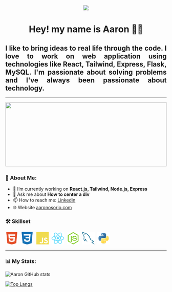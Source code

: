 <div id="header" align="center">
   <img src="https://media.giphy.com/media/scZPhLqaVOM1qG4lT9/giphy.gif" width="200"/>
   <h1>Hey! my name is Aaron 🤝🏻</h1>
   <h2 align="justify"> I like to bring ideas to real life through the code. 
        I love to work on web application using technologies like React, Tailwind, 
        Express, Flask, MySQL. I'm passionate about solving problems and I've always 
        been passionate about technology. 
    </h2>
</div>
</div>

---
<img src="https://media.giphy.com/media/lLggksWwXuAWA/giphy-downsized-large.gif" width="100%" height="200" />

### 🧐 About Me:

- 🔭 I’m currently working on **React.js, Tailwind, Node.js, Express**
- 💬 Ask me about **How to center a div**
- 📫 How to reach me: [Linkedin](https://www.linkedin.com/in/aaron-osorio-b33851159/)
- 🌐 Website [aaronosorio.com](https://www.aaronosorio.com/)

<div>
    <h3>🛠 Skillset</h3>
    <div>
        <img src="https://github.com/devicons/devicon/blob/master/icons/html5/html5-plain.svg" 
        title="HTML5" alt="HTML5" width="40" height="40">&nbsp;
        <img src="https://github.com/devicons/devicon/blob/master/icons/css3/css3-plain.svg"
         title="CSS3" alt="CSS3" width="40" height="40">&nbsp;
        <img src="https://github.com/devicons/devicon/blob/master/icons/javascript/javascript-plain.svg"
         title="JavaScript" alt="JavaScript" width="40" height="40">&nbsp;
        <img src="https://github.com/devicons/devicon/blob/master/icons/react/react-original.svg"
         title="React" alt="React" width="40" height="40">&nbsp;
        <img src="https://github.com/devicons/devicon/blob/master/icons/nodejs/nodejs-plain.svg"
         title="NodeJS" alt="NodeJS" width="40" height="40">&nbsp;
        <img src="https://github.com/devicons/devicon/blob/master/icons/mysql/mysql-plain.svg"
         title="MySQL" alt="MySQL" width="40" height="40">&nbsp;
        <img src="https://github.com/devicons/devicon/blob/master/icons/python/python-original.svg"
         title="Python" alt="Python" width="40" height="40">&nbsp;
    </div>
</div>

---
### 📊 My Stats:

![Aaron GitHub stats](https://github-readme-stats.vercel.app/api?username=aaronosorio2000&show_icons=true&theme=dark)

[![Top Langs](https://github-readme-stats.vercel.app/api/top-langs/?username=aaronosorio2000&layout=compact&theme=dark)](https://github.com/anuraghazra/github-readme-stats)

